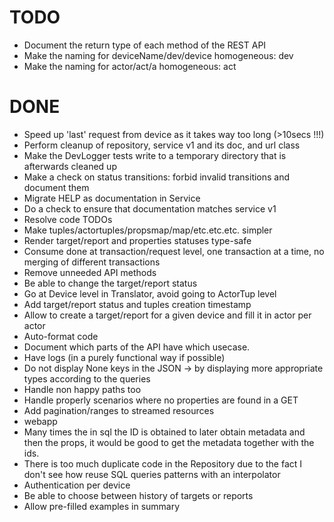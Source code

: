 # TODO

- Document the return type of each method of the REST API
- Make the naming for deviceName/dev/device homogeneous: dev
- Make the naming for actor/act/a homogeneous: act

# DONE

- Speed up 'last' request from device as it takes way too long (>10secs !!!)
- Perform cleanup of repository, service v1 and its doc, and url class
- Make the DevLogger tests write to a temporary directory that is afterwards cleaned up
- Make a check on status transitions: forbid invalid transitions and document them
- Migrate HELP as documentation in Service
- Do a check to ensure that documentation matches service v1
- Resolve code TODOs
- Make tuples/actortuples/propsmap/map/etc.etc.etc. simpler
- Render target/report and properties statuses type-safe
- Consume done at transaction/request level, one transaction at a time, no merging of different transactions
- Remove unneeded API methods
- Be able to change the target/report status
- Go at Device level in Translator, avoid going to ActorTup level
- Add target/report status and tuples creation timestamp
- Allow to create a target/report for a given device and fill it in actor per actor
- Auto-format code
- Document which parts of the API have which usecase.
- Have logs (in a purely functional way if possible)
- Do not display None keys in the JSON -> by displaying more appropriate types according to the queries
- Handle non happy paths too
- Handle properly scenarios where no properties are found in a GET
- Add pagination/ranges to streamed resources
- webapp
- Many times the in sql the ID is obtained to later obtain metadata and then the props, it would be good to get the metadata together with the ids.
- There is too much duplicate code in the Repository due to the fact I don't see how reuse SQL queries patterns with an interpolator
- Authentication per device
- Be able to choose between history of targets or reports
- Allow pre-filled examples in summary
